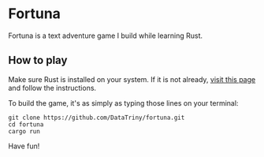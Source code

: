 # Fortuna

Fortuna is a text adventure game I build while learning Rust.

## How to play

Make sure Rust is installed on your system. If it is not already, [visit this page](https://rustup.rs/) and follow the instructions.

To build the game, it's as simply as typing those lines on your terminal:
```
git clone https://github.com/DataTriny/fortuna.git
cd fortuna
cargo run
```

Have fun!
